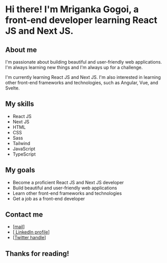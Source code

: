
# Hi there! I'm Mriganka Gogoi, a front-end developer learning React JS and Next JS.

## About me

I'm passionate about building beautiful and user-friendly web applications. I'm always learning new things and I'm always up for a challenge.

I'm currently learning React JS and Next JS. I'm also interested in learning other front-end frameworks and technologies, such as Angular, Vue, and Svelte.

## My skills

* React JS
* Next JS
* HTML
* CSS
* Sass
* Tailwind
* JavaScript
* TypeScript
  

## My goals

* Become a proficient React JS and Next JS developer
* Build beautiful and user-friendly web applications
* Learn other front-end frameworks and technologies
* Get a job as a front-end developer

## Contact me

* [[mail](gogoimriganka09@gmail.com)]
* [[ LinkedIn profile](https://www.linkedin.com/in/mriganka-gogoi/)]
* [[Twitter handle](https://twitter.com/_Mriganka_)]

## Thanks for reading!

